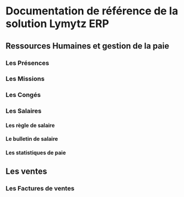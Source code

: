 # Documentation de référence de la solution Lymytz ERP
  ## Ressources Humaines et gestion de la paie
  ### Les Présences
  ### Les Missions
  ### Les Congés
  ### Les Salaires
  #### Les règle de salaire
  #### Le bulletin de salaire
  #### Les statistiques de paie
  ## Les ventes
  ### Les Factures de ventes
  ### 

